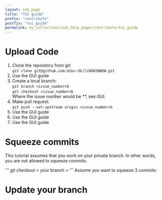 ```yaml
---
layout: sub_page
title: "TUI guide"
prefix: "contribute"
postfix: "tui_guide"
permalink: my_collections/sub_help_pages/contribute/tui_guide
---
```


# Upload Code
1. Clone the repository from git:\
`git clone git@github.com:diku-dk/libRAINBOW.git`
2. Use the GUI guide
3. Create a local branch:\
`git branch <issue_number>b`\
`git checkout <issue_number>b`\
Where the issue number would be **, see GUI.
4. Make pull request: \
`git push --set-upstream origin <issue_number>b` 
5. Use the GUI guide
6. Use the GUI guide
7. Use the GUI guide

# Squeeze commits
This tutorial assumes that you work on your private branch. In other words, 
you are not allowed to squeeze commits. 

'''
    git checkout < your branch > 
'''
Assume you want to squeeze 3 commits:

# Update your branch